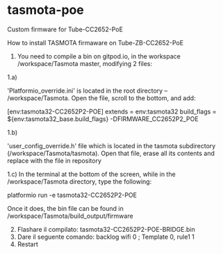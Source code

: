# tasmota-poe
Custom firmware for Tube-CC2652-PoE

How to install TASMOTA firmaware on Tube-ZB-CC2652-PoE

1) You need to compile a bin on gitpod.io, in the workspace /workspace/Tasmota master, modifying 2 files:

1.a)

'Platformio_override.ini' is located in the root directory – /workspace/Tasmota. Open the file, scroll to the bottom, and add:

[env:tasmota32-CC2652P2-POE]
extends                 = env:tasmota32
build_flags             = ${env:tasmota32_base.build_flags} -DFIRMWARE_CC2652P2_POE

1.b)

'user_config_override.h' file which is located in the tasmota subdirectory (/workspace/Tasmota/tasmota). Open that file, erase all its contents and replace with the file in repository

1.c) In the terminal at the bottom of the screen, while in the /workspace/Tasmota directory, type the following:

platformio run -e tasmota32-CC2652P2-POE

Once it does, the bin file can be found in /workspace/Tasmota/build_output/firmware


2) Flashare il compilato: tasmota32-CC2652P2-POE-BRIDGE.bin
3) Dare il seguente comando: backlog wifi 0 ; Template 0, rule1 1 
4) Restart
